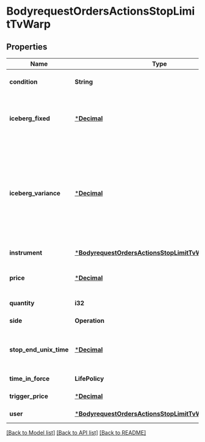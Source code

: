 # BodyrequestOrdersActionsStopLimitTvWarp

## Properties
Name | Type | Description | Notes
------------ | ------------- | ------------- | -------------
**condition** | **String** | Условие срабатывания more/less | [default to null]
**iceberg_fixed** | [***Decimal**](BigDecimal.md) | Видимая постоянная часть айсберг-заявки в лотах | [default to null]
**iceberg_variance** | [***Decimal**](BigDecimal.md) | Амплитуда отклонения (в % от icebergFixed) случайной надбавки к видимой части айсберг-заявки. Только срочный рынок | [default to null]
**instrument** | [***BodyrequestOrdersActionsStopLimitTvWarpInstrument**](bodyrequest_OrdersActionsStopLimitTVWarp_instrument.md) |  | [default to null]
**price** | [***Decimal**](BigDecimal.md) | Цена выставления лимитной заявки | [default to null]
**quantity** | **i32** | Количество (лоты) | [default to null]
**side** | **Operation** |  | [default to null]
**stop_end_unix_time** | [***Decimal**](BigDecimal.md) | Срок действия (UTC) в формате Unix Time seconds | [default to null]
**time_in_force** | **LifePolicy** |  | [default to null]
**trigger_price** | [***Decimal**](BigDecimal.md) | Цена срабатывания | [default to null]
**user** | [***BodyrequestOrdersActionsStopLimitTvWarpUser**](bodyrequest_OrdersActionsStopLimitTVWarp_user.md) |  | [default to null]

[[Back to Model list]](../README.md#documentation-for-models) [[Back to API list]](../README.md#documentation-for-api-endpoints) [[Back to README]](../README.md)

